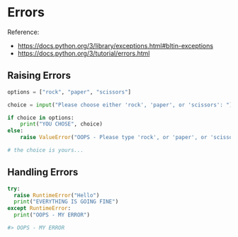 # Errors

Reference:

  + https://docs.python.org/3/library/exceptions.html#bltin-exceptions
  + https://docs.python.org/3/tutorial/errors.html

## Raising Errors

```python
options = ["rock", "paper", "scissors"]

choice = input("Please choose either 'rock', 'paper', or 'scissors': ")

if choice in options:
    print("YOU CHOSE", choice)
else:
    raise ValueError("OOPS - Please type 'rock', or 'paper', or 'scissors' (without using using quotation marks).")

# the choice is yours...
```

## Handling Errors

```python
try:
  raise RuntimeError("Hello")
  print("EVERYTHING IS GOING FINE")
except RuntimeError:
  print("OOPS - MY ERROR")

#> OOPS - MY ERROR
```
